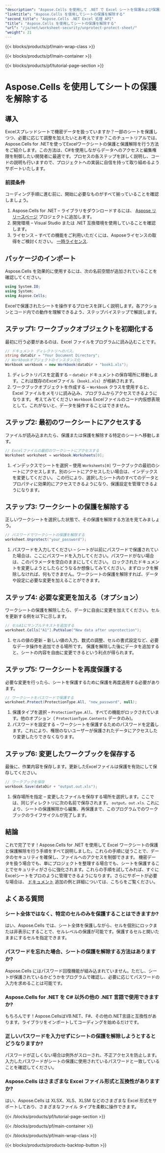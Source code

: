 ```yaml
---
"description": "Aspose.Cells を使用して .NET で Excel シートを保護および保護解除する方法を学びます。このステップバイステップガイドに従って、ワークシートを保護しましょう。"
"linktitle": "Aspose.Cells を使用してシートの保護を解除する"
"second_title": "Aspose.Cells .NET Excel 処理 API"
"title": "Aspose.Cells を使用してシートの保護を解除する"
"url": "/ja/net/worksheet-security/unprotect-protect-sheet/"
"weight": 21
---
```


{{< blocks/products/pf/main-wrap-class >}}

{{< blocks/products/pf/main-container >}}

{{< blocks/products/pf/tutorial-page-section >}}

# Aspose.Cells を使用してシートの保護を解除する

## 導入
Excelスプレッドシートで機密データを扱っていますか？一部のシートを保護しつつ、必要に応じて調整を加えたいとお考えですか？このチュートリアルでは、Aspose.Cells for .NETを使ってExcelワークシートの保護と保護解除を行う方法をご紹介します。この方法は、C#を使用しながらデータへのアクセスと編集権限を制御したい開発者に最適です。プロセスの各ステップを詳しく説明し、コードの説明も行いますので、プロジェクトへの実装に自信を持って取り組めるようサポートいたします。
### 前提条件
コーディング手順に進む前に、開始に必要なものがすべて揃っていることを確認しましょう。
1. Aspose.Cells for .NET – ライブラリをダウンロードするには、 [Aspose リリースページ](https://releases.aspose.com/cells/net/) プロジェクトに追加します。
2. 開発環境 – Visual Studio または .NET 互換環境を使用していることを確認します。
3. ライセンス – すべての機能をご利用いただくには、Asposeライセンスの取得をご検討ください。 [一時ライセンス](https://purchase。aspose.com/temporary-license/).
## パッケージのインポート
Aspose.Cells を効果的に使用するには、次の名前空間が追加されていることを確認してください。
```csharp
using System.IO;
using System;
using Aspose.Cells;
```
Excelで保護されたシートを操作するプロセスを詳しく説明します。各アクションとコード内での動作を理解できるよう、ステップバイステップで解説します。
## ステップ1: ワークブックオブジェクトを初期化する
最初に行う必要があるのは、Excel ファイルをプログラムに読み込むことです。
```csharp
// ドキュメント ディレクトリへのパス。
string dataDir = "Your Document Directory";
// Workbookオブジェクトのインスタンス化
Workbook workbook = new Workbook(dataDir + "book1.xls");
```
1. ディレクトリパスを定義する – `dataDir` ドキュメントの保存場所に移動します。これは既存のExcelファイル（`book1.xls`）が格納されます。
2. ワークブックオブジェクトを作成する – `Workbook` クラスを使用すると、Excel ファイルをメモリに読み込み、プログラムからアクセスできるようになります。
考えてみてください `Workbook` Excelファイルのコード内仮想表現として。これがないと、データを操作することはできません。
## ステップ2: 最初のワークシートにアクセスする
ファイルが読み込まれたら、保護または保護を解除する特定のシートへ移動します。
```csharp
// Excelファイルの最初のワークシートにアクセスする
Worksheet worksheet = workbook.Worksheets[0];
```
1. インデックスでシートを選択 – 使用 `Worksheets[0]` ワークブックの最初のシートにアクセスします。別のシートにアクセスしたい場合は、インデックスを変更してください。
この行により、選択したシート内のすべてのデータとプロパティに効果的にアクセスできるようになり、保護設定を管理できるようになります。
## ステップ3: ワークシートの保護を解除する
正しいワークシートを選択した状態で、その保護を解除する方法を見てみましょう。
```csharp
// パスワードでワークシートの保護を解除する
worksheet.Unprotect("your_password");
```
1. パスワードを入力してください – シートが以前にパスワードで保護されていた場合は、ここにパスワードを入力してください。パスワードがない場合は、このパラメータを空白のままにしてください。
ロックされたドキュメントを変更しようとしたらどうなるか想像してみてください。まずロックを解除しなければ、何もできません。ワークシートの保護を解除すれば、データや設定に必要な変更を加えることができます。
## ステップ4: 必要な変更を加える（オプション）
ワークシートの保護を解除したら、データに自由に変更を加えてください。セルを更新する例を以下に示します。
```csharp
// セルA1にサンプルテキストを追加する
worksheet.Cells["A1"].PutValue("New data after unprotection");
```
1. セルの値の更新 – 新しい値の入力、数式の調整、セルの書式設定など、必要なデータ操作を追加できる場所です。
保護を解除した後にデータを追加すると、シートの内容を自由に変更できるという利点が得られます。
## ステップ5: ワークシートを再度保護する
必要な変更を行ったら、シートを保護するために保護を再度適用する必要があります。
```csharp
// ワークシートをパスワードで保護する
worksheet.Protect(ProtectionType.All, "new_password", null);
```
1. 保護タイプを選択 – `ProtectionType.All`、すべての機能がロックされています。他のオプション（ `ProtectionType.Contents` データのみ)。
2. パスワードを設定する – ワークシートを保護するためのパスワードを定義します。これにより、権限のないユーザーが保護されたデータにアクセスしたり変更したりできなくなります。
## ステップ6: 変更したワークブックを保存する
最後に、作業内容を保存します。更新したExcelファイルは保護を有効にして保存してください。
```csharp
// ワークブックを保存
workbook.Save(dataDir + "output.out.xls");
```
1. 保存場所を指定 – 変更したファイルを保存する場所を選択します。ここでは、同じディレクトリに次の名前で保存されます。 `output。out.xls`.
これにより、シートの保護解除から編集、再保護まで、このプログラムでのワークブックのライフサイクルが完了します。

## 結論
これで完了です！Aspose.Cells for .NET を使用して Excel ワークシートの保護と保護解除を行う手順をすべて説明しました。これらの手順に従うことで、データのセキュリティを確保し、ファイルへのアクセスを制御できます。 
機密データを扱う場合でも、単にプロジェクトを整理する場合でも、シートを保護することでセキュリティがさらに強化されます。これらの手順を試してみれば、すぐにExcelシートをプロのように管理できるようになります。さらにサポートが必要な場合は、 [ドキュメント](https://reference.aspose.com/cells/net/) 追加の例と詳細については、こちらをご覧ください。
## よくある質問
### シート全体ではなく、特定のセルのみを保護することはできますか?  
はい、Aspose.Cells では、シート全体を保護しながら、セルを個別にロックまたは非表示にすることで、セルレベルの保護が可能です。保護するセルと開いたままにするセルを指定できます。
### パスワードを忘れた場合、シートの保護を解除する方法はありますか?  
Aspose.Cells にはパスワード回復機能が組み込まれていません。ただし、シートが保護されているかどうかをプログラムで確認し、必要に応じてパスワードの入力を求めることは可能です。
### Aspose.Cells for .NET を C# 以外の他の .NET 言語で使用できますか?  
もちろんです！Aspose.CellsはVB.NET、F#、その他の.NET言語と互換性があります。ライブラリをインポートしてコーディングを始めるだけです。
### 正しいパスワードを入力せずにシートの保護を解除しようとするとどうなりますか?  
パスワードが正しくない場合は例外がスローされ、不正アクセスを防止します。入力したパスワードがシートの保護に使用されているパスワードと一致していることを確認してください。
### Aspose.Cells はさまざまな Excel ファイル形式と互換性がありますか?  
はい、Aspose.Cells は XLSX、XLS、XLSM などのさまざまな Excel 形式をサポートしており、さまざまなファイル タイプを柔軟に操作できます。


{{< /blocks/products/pf/tutorial-page-section >}}

{{< /blocks/products/pf/main-container >}}

{{< /blocks/products/pf/main-wrap-class >}}

{{< blocks/products/products-backtop-button >}}